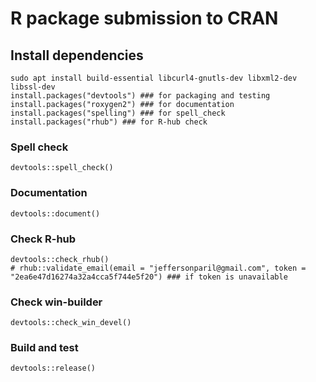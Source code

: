 # R package submission to CRAN 

## Install dependencies
```
sudo apt install build-essential libcurl4-gnutls-dev libxml2-dev libssl-dev
install.packages("devtools") ### for packaging and testing
install.packages("roxygen2") ### for documentation
install.packages("spelling") ### for spell_check
install.packages("rhub") ### for R-hub check
```

### Spell check
```
devtools::spell_check()
```

### Documentation
```
devtools::document()
```

### Check R-hub
```
devtools::check_rhub()
# rhub::validate_email(email = "jeffersonparil@gmail.com", token = "2ea6e47d16274a32a4cca5f744e5f20") ### if token is unavailable
```

### Check win-builder
```
devtools::check_win_devel()
```

### Build and test
```
devtools::release()
```
